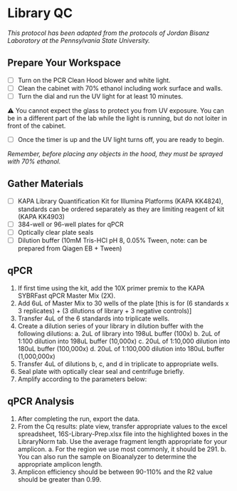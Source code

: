 # Library QC

*This protocol has been adapted from the protocols of Jordan Bisanz Laboratory at the Pennsylvania State University.*

## Prepare Your Workspace

- [ ] Turn on the PCR Clean Hood blower and white light. 
- [ ] Clean the cabinet with 70% ethanol including work surface and walls. 
- [ ] Turn the dial and run the UV light for at least 10 minutes. 

⚠️ You cannot expect the glass to protect you from UV exposure. You can be in a different part of the lab while the light is running, but do not loiter in front of the cabinet.

- [ ] Once the timer is up and the UV light turns off, you are ready to begin. 

*Remember, before placing any objects in the hood, they must be sprayed with 70% ethanol.*

## Gather Materials
- [ ] KAPA Library Quantification Kit for Illumina Platforms (KAPA KK4824), standards can be ordered separately as they are limiting reagent of kit (KAPA KK4903)
- [ ] 384-well or 96-well plates for qPCR
- [ ] Optically clear plate seals
- [ ] Dilution buffer (10mM Tris-HCl pH 8, 0.05% Tween, note: can be prepared from Qiagen EB + Tween)

## qPCR

1.	If first time using the kit, add the 10X primer premix to the KAPA SYBRFast qPCR Master Mix (2X).
2.	Add 6uL of Master Mix to 30 wells of the plate [this is for (6 standards x 3 replicates) + (3 dilutions of library + 3 negative controls)]
3.	Transfer 4uL of the 6 standards into triplicate wells.
4.	Create a dilution series of your library in dilution buffer with the following dilutions:
      a. 2uL of library into 198uL buffer (100x)
      b. 2uL of 1:100 dilution into 198uL buffer (10,000x)
      c. 20uL of 1:10,000 dilution into 180uL buffer (100,000x)
      d. 20uL of 1:100,000 dilution into 180uL buffer (1,000,000x)
5.	Transfer 4uL of dilutions b, c, and d in triplicate to appropriate wells.
6.	Seal plate with optically clear seal and centrifuge briefly.
7.	Amplify according to the parameters below: 

## qPCR Analysis

1. After completing the run, export the data. 
2. From the Cq results: plate view, transfer appropriate values to the excel spreadsheet, 16S-Library-Prep.xlsx file into the highlighted boxes in the LibraryNorm tab. Use the average fragment length appropriate for your amplicon. 
       a. For the region we use most commonly, it should be 291. 
       b. You can also run the sample on Bioanalyzer to determine the appropriate amplicon length. 
3. Amplicon efficiency should be between 90-110% and the R2 value should be greater than 0.99. 


